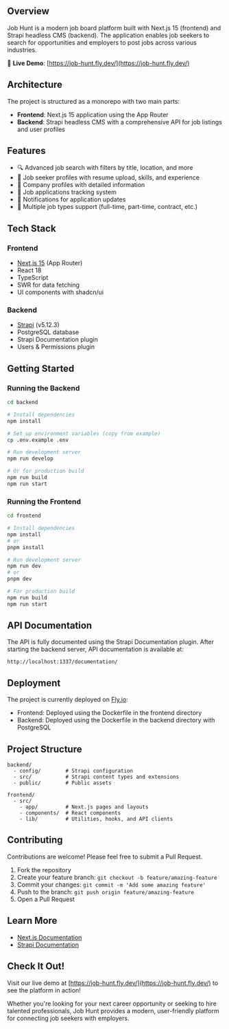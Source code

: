 ## Overview

Job Hunt is a modern job board platform built with Next.js 15 (frontend) and Strapi headless CMS (backend). The application enables job seekers to search for opportunities and employers to post jobs across various industries.

🔗 **Live Demo**: [https://job-hunt.fly.dev/](https://job-hunt.fly.dev/)

## Architecture

The project is structured as a monorepo with two main parts:

- **Frontend**: Next.js 15 application using the App Router
- **Backend**: Strapi headless CMS with a comprehensive API for job listings and user profiles

## Features

- 🔍 Advanced job search with filters by title, location, and more
- 👤 Job seeker profiles with resume upload, skills, and experience
- 🏢 Company profiles with detailed information
- 📝 Job applications tracking system
- 🔔 Notifications for application updates
- 💼 Multiple job types support (full-time, part-time, contract, etc.)

## Tech Stack

### Frontend
- [Next.js 15](https://nextjs.org/) (App Router)
- React 18
- TypeScript
- SWR for data fetching
- UI components with shadcn/ui

### Backend
- [Strapi](https://strapi.io/) (v5.12.3)
- PostgreSQL database
- Strapi Documentation plugin
- Users & Permissions plugin

## Getting Started

### Running the Backend

```bash
cd backend

# Install dependencies
npm install

# Set up environment variables (copy from example)
cp .env.example .env

# Run development server
npm run develop

# Or for production build
npm run build
npm run start
```

### Running the Frontend

```bash
cd frontend

# Install dependencies
npm install
# or
pnpm install

# Run development server
npm run dev
# or
pnpm dev

# For production build
npm run build
npm run start
```

## API Documentation

The API is fully documented using the Strapi Documentation plugin. After starting the backend server, API documentation is available at:

```
http://localhost:1337/documentation/
```

## Deployment

The project is currently deployed on [Fly.io](https://fly.io/):

- Frontend: Deployed using the Dockerfile in the frontend directory
- Backend: Deployed using the Dockerfile in the backend directory with PostgreSQL

## Project Structure

```
backend/
  - config/        # Strapi configuration
  - src/           # Strapi content types and extensions
  - public/        # Public assets

frontend/
  - src/
    - app/         # Next.js pages and layouts
    - components/  # React components
    - lib/         # Utilities, hooks, and API clients
```

## Contributing

Contributions are welcome! Please feel free to submit a Pull Request.

1. Fork the repository
2. Create your feature branch: `git checkout -b feature/amazing-feature`
3. Commit your changes: `git commit -m 'Add some amazing feature'`
4. Push to the branch: `git push origin feature/amazing-feature`
5. Open a Pull Request

## Learn More

- [Next.js Documentation](https://nextjs.org/docs)
- [Strapi Documentation](https://docs.strapi.io)

## Check It Out!

Visit our live demo at [https://job-hunt.fly.dev/](https://job-hunt.fly.dev/) to see the platform in action!

Whether you're looking for your next career opportunity or seeking to hire talented professionals, Job Hunt provides a modern, user-friendly platform for connecting job seekers with employers.
